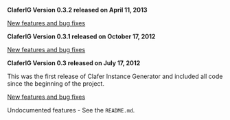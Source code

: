 **ClaferIG Version 0.3.2 released on April 11, 2013**

[New features and bug fixes](http://gsd.uwaterloo.ca:8888/questions/scope:all/sort:activity-desc/tags:v0.3.2,claferig/page:1/)

**ClaferIG Version 0.3.1 released on October 17, 2012**

[New features and bug fixes](http://gsd.uwaterloo.ca:8888/questions/scope:all/sort:activity-desc/tags:v0.3.1,claferig/page:1/)

**ClaferIG Version 0.3 released on July 17, 2012**

This was the first release of Clafer Instance Generator and included all code since the beginning of the project.

[New features and bug fixes](http://gsd.uwaterloo.ca:8888/questions/scope:all/sort:activity-desc/tags:v0.3,claferig/page:1/)

Undocumented features - See the `README.md`.





